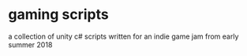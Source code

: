 # gaming scripts
a collection of unity c# scripts written for an indie game jam from early summer 2018
